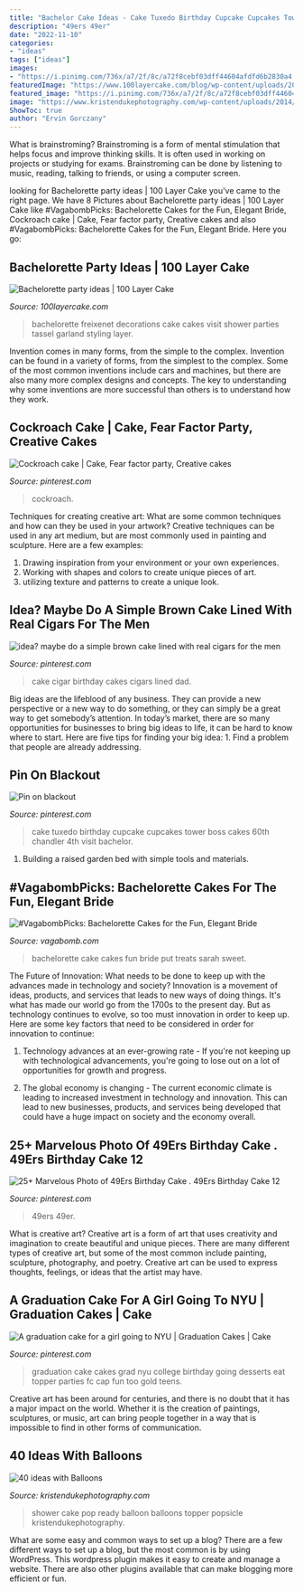 ```yaml
---
title: "Bachelor Cake Ideas - Cake Tuxedo Birthday Cupcake Cupcakes Tower Boss Cakes 60th Chandler 4th Visit Bachelor"
description: "49ers 49er"
date: "2022-11-10"
categories:
- "ideas"
tags: ["ideas"]
images:
- "https://i.pinimg.com/736x/a7/2f/8c/a72f8cebf03dff44604afdfd6b2830a4.jpg"
featuredImage: "https://www.100layercake.com/blog/wp-content/uploads/2015/04/Bachelorette-party-ideas-3.jpg"
featured_image: "https://i.pinimg.com/736x/a7/2f/8c/a72f8cebf03dff44604afdfd6b2830a4.jpg"
image: "https://www.kristendukephotography.com/wp-content/uploads/2014/07/Balloon-Cake-Topper-e1435938741823.jpg"
ShowToc: true
author: "Ervin Gorczany"
---
```



What is brainstroming?
Brainstroming is a form of mental stimulation that helps focus and improve thinking skills. It is often used in working on projects or studying for exams. Brainstroming can be done by listening to music, reading, talking to friends, or using a computer screen.

	

		
looking for Bachelorette party ideas | 100 Layer Cake you've came to the right page. We have 8 Pictures about Bachelorette party ideas | 100 Layer Cake like #VagabombPicks: Bachelorette Cakes for the Fun, Elegant Bride, Cockroach cake | Cake, Fear factor party, Creative cakes and also #VagabombPicks: Bachelorette Cakes for the Fun, Elegant Bride. Here you go:
		
    
## Bachelorette Party Ideas | 100 Layer Cake

<img loading=lazy src="https://www.100layercake.com/blog/wp-content/uploads/2015/04/Bachelorette-party-ideas-3.jpg" onerror="this.onerror=null;this.src='https://tse3.mm.bing.net/th?id=OIP.k1GZDeTkk6rndgNAZejd5QHaLH&amp;pid=15.1';" alt="Bachelorette party ideas | 100 Layer Cake">

_Source: 100layercake.com_

>bachelorette freixenet decorations cake cakes visit shower parties tassel garland styling layer. 

	

Invention comes in many forms, from the simple to the complex.
Invention can be found in a variety of forms, from the simplest to the complex. Some of the most common inventions include cars and machines, but there are also many more complex designs and concepts. The key to understanding why some inventions are more successful than others is to understand how they work.

    
## Cockroach Cake | Cake, Fear Factor Party, Creative Cakes

<img loading=lazy src="https://i.pinimg.com/originals/d9/f8/20/d9f8209c898b7e662f2fbbb70efc2b61.jpg" onerror="this.onerror=null;this.src='https://tse2.mm.bing.net/th?id=OIP.c3HdIhSV2c6OL1A3X81pzgHaJ4&amp;pid=15.1';" alt="Cockroach cake | Cake, Fear factor party, Creative cakes">

_Source: pinterest.com_

>cockroach. 

	

Techniques for creating creative art: What are some common techniques and how can they be used in your artwork?
Creative techniques can be used in any art medium, but are most commonly used in painting and sculpture. Here are a few examples:
1. Drawing inspiration from your environment or your own experiences.
2. Working with shapes and colors to create unique pieces of art.
3. utilizing texture and patterns to create a unique look.

    
## Idea? Maybe Do A Simple Brown Cake Lined With Real Cigars For The Men

<img loading=lazy src="https://i.pinimg.com/736x/36/4e/3a/364e3a53629f5ba0f9e9dd020cae81ca--cigar-cake-bachelorette-ideas.jpg" onerror="this.onerror=null;this.src='https://tse1.mm.bing.net/th?id=OIP.EtFfGpYFhypdTng9iWaFzAHaLH&amp;pid=15.1';" alt="idea? maybe do a simple brown cake lined with real cigars for the men">

_Source: pinterest.com_

>cake cigar birthday cakes cigars lined dad. 

	

Big ideas are the lifeblood of any business. They can provide a new perspective or a new way to do something, or they can simply be a great way to get somebody’s attention. In today’s market, there are so many opportunities for businesses to bring big ideas to life, it can be hard to know where to start. Here are five tips for finding your big idea: 1. Find a problem that people are already addressing.

    
## Pin On Blackout

<img loading=lazy src="https://i.pinimg.com/736x/fd/ca/9c/fdca9cae318c6fc9f2fec58d05c1422c--tuxedo-cupcakes-tuxedo-cake.jpg" onerror="this.onerror=null;this.src='https://tse4.mm.bing.net/th?id=OIP.bGnWVBIIRVIBVeODGwazGQHaJ3&amp;pid=15.1';" alt="Pin on blackout">

_Source: pinterest.com_

>cake tuxedo birthday cupcake cupcakes tower boss cakes 60th chandler 4th visit bachelor. 

	

1. Building a raised garden bed with simple tools and materials.

    
## #VagabombPicks: Bachelorette Cakes For The Fun, Elegant Bride

<img loading=lazy src="https://s3.scoopwhoop.com/anj/bachelorette_20/9576990.jpg" onerror="this.onerror=null;this.src='https://tse3.mm.bing.net/th?id=OIP.zYKuk6eOuzhcSHFp6YXXiAHaFj&amp;pid=15.1';" alt="#VagabombPicks: Bachelorette Cakes for the Fun, Elegant Bride">

_Source: vagabomb.com_

>bachelorette cake cakes fun bride put treats sarah sweet. 

	

The Future of Innovation: What needs to be done to keep up with the advances made in technology and society?
Innovation is a movement of ideas, products, and services that leads to new ways of doing things. It's what has made our world go from the 1700s to the present day. But as technology continues to evolve, so too must innovation in order to keep up. Here are some key factors that need to be considered in order for innovation to continue:
1. Technology advances at an ever-growing rate - If you're not keeping up with technological advancements, you're going to lose out on a lot of opportunities for growth and progress.

2. The global economy is changing - The current economic climate is leading to increased investment in technology and innovation. This can lead to new businesses, products, and services being developed that could have a huge impact on society and the economy overall.


    
## 25+ Marvelous Photo Of 49Ers Birthday Cake . 49Ers Birthday Cake 12

<img loading=lazy src="https://i.pinimg.com/736x/a7/2f/8c/a72f8cebf03dff44604afdfd6b2830a4.jpg" onerror="this.onerror=null;this.src='https://tse1.mm.bing.net/th?id=OIP.2bZ1AV-c1CVVabix0hjU5AHaFj&amp;pid=15.1';" alt="25+ Marvelous Photo of 49Ers Birthday Cake . 49Ers Birthday Cake 12">

_Source: pinterest.com_

>49ers 49er. 

	

What is creative art?
Creative art is a form of art that uses creativity and imagination to create beautiful and unique pieces. There are many different types of creative art, but some of the most common include painting, sculpture, photography, and poetry. Creative art can be used to express thoughts, feelings, or ideas that the artist may have.

    
## A Graduation Cake For A Girl Going To NYU | Graduation Cakes | Cake

<img loading=lazy src="https://i.pinimg.com/736x/67/fc/79/67fc790e115e344b63e9ce483c6c08d2--graduation--graduation-photos.jpg?b=t" onerror="this.onerror=null;this.src='https://tse4.mm.bing.net/th?id=OIP.kvZ1qJavhOmgfTmu9foM7gHaJ6&amp;pid=15.1';" alt="A graduation cake for a girl going to NYU | Graduation Cakes | Cake">

_Source: pinterest.com_

>graduation cake cakes grad nyu college birthday going desserts eat topper parties fc cap fun too gold teens. 

	

Creative art has been around for centuries, and there is no doubt that it has a major impact on the world. Whether it is the creation of paintings, sculptures, or music, art can bring people together in a way that is impossible to find in other forms of communication.

    
## 40 Ideas With Balloons

<img loading=lazy src="https://www.kristendukephotography.com/wp-content/uploads/2014/07/Balloon-Cake-Topper-e1435938741823.jpg" onerror="this.onerror=null;this.src='https://tse3.mm.bing.net/th?id=OIP.Vds0oa-jvKK7s_SjJMeHigHaLH&amp;pid=15.1';" alt="40 ideas with Balloons">

_Source: kristendukephotography.com_

>shower cake pop ready balloon balloons topper popsicle kristendukephotography. 

	

What are some easy and common ways to set up a blog?
There are a few different ways to set up a blog, but the most common is by using WordPress. This wordpress plugin makes it easy to create and manage a website. There are also other plugins available that can make blogging more efficient or fun.

